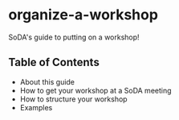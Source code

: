 # organize-a-workshop
SoDA's guide to putting on a workshop!

## Table of Contents

* About this guide
* How to get your workshop at a SoDA meeting
* How to structure your workshop
* Examples 

